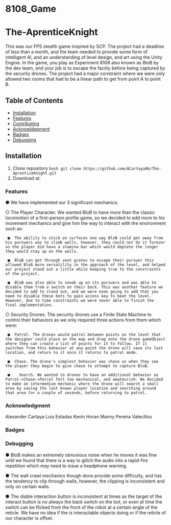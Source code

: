 # 8108_Game
# The-AprenticeKnight
 
This was our FPS stealth game inspired by SCP. The project had a deadline of less than a month, and the team needed to provide some form of intelligent AI, and an understanding of level design, and art using the Unity Engine. In the game, you play as Experiment 8108 also known as BloB by the dev team, and your job is to escape the faciity before being captured by the security drones. The project had a major constraint where we were only allowed two rooms that had to be a linear path to get from point A to point B.

## Table of Contents
- [Installation](#installation)
- [Features](#features)
- [Contributing](#contributing)
- [Acknowldgement](#acknowledgment)
- [Badges](#badges)
- [Debugging](#debugging)

## Installation
1. Clone repository ` bash git clone https://github.com/ACartaya96/The-AprenticeKnight.git ` 
2. Download at: 

### Features
●	We have implemented our 3 significant mechanics:
  
  ○	The Player Character. We wanted BloB to have more than the classic locomotion of a first-person profile game, so we decided to add more to his movement mechanics and give him the way to interact with the environment such as:
     
     ■	The ability to stick on surfaces one way BloB could get away from his pursuers was to climb walls, however, they could not do it forever as the player did have a stamina bar which would deplete the longer they would stay up on the walls.
     
     ■	BloB can get through vent grates to escape their pursuer this allowed BloB more versatility in the approach of the level, and helped our project stand out a little while keeping true to the constraints of the project.
     
     ■	BloB was also able to sneak up on its pursuers and was able to disable them from a switch on their back. This was another feature we decided to add to stand out, and we were even going to add that you need to disable these bots to gain access key to beat the level. However, due to time constraints we were never able to finish the final implementation.
  
  ○	Security Drones. The security drones use a Finite State Machine to control their behaviors as we only required three actions from them which were:
    
     ■	Patrol. The drones would patrol between points on the level that the designer could place on the map and drag onto the drone gameObject where they can create a list of points for it to follow. If it switches from this behavior at any point the drone will save its last location, and return to it once it returns to patrol mode.
     
     ■	Chase. The drone's simplest behavior was chase as when they see the player they begin to give chase to attempt to capture BloB.
      
     ■    Search. We wanted to drones to have an additional behavior as Patrol->Chase->Patrol felt too mechanical, and amateurish. We decided to make an intermedium mechanic where the drone will search a small area by saving the last known player location and searching around that area for a couple of seconds, before returning to patrol.
     
### Acknowledgment
Alexander Cartaya
Luis Estadas
Kevin Horan
Manny Pereira Valecillos

### Badges


### Debugging
●	BloB makes an extremely obnoxious noise when he moves it was fine until we found that there is a way to glitch the audio into a rapid-fire repetition which may need to issue a headphone warning.

● The wall crawl mechanics though done provide some difficulty, and has the tendency to clip through walls, however, the clipping is inconsistent and only on certain walls.

● The diable interaction button is inconsistent at times as the target of the interact button is no always the back switch on the bot, or even at time the switch can be flicked from the front of the robot at a certain angle of the reticle. We have no idea if the is interactable objects doing or if the reticle of our character is offset.

 
